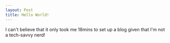 ```yaml
---
layout: Post
title: Hello World!
---
```


I can't believe that it only took me 18mins to set up a blog given that I'm not a tech-savvy nerd!

